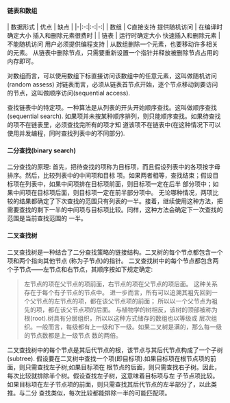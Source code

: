 #### 链表和数组
| 数据形式 | 优点 | 缺点 |
|-|:-:|:-:|-:|
| 数组 | C直接支持 提供随机访问 | 在编译时确定大小 插入和删除元素很费时 |
| 链表 | 运行时确定大小 快速插入和删除元素 | 不能随机访问 用户必须提供编程支持 |
从数组删除一个元素，也要移动许多相关的元素。
从链表中删除节点，只需要重新设置一个指针并释放被删除节点占用的内存即可。

对数组而言，可以使用数组下标直接访问该数组中的任意元素，这叫做随机访问(random assess)
对链表而言，必须从链表首节点开始，逐个节点移动到要访问的节点，这叫做顺序访问(sequential
access).

查找链表中的特定项。一种算法是从列表的开头开始顺序查找。这叫做顺序查找(sequential search).
如果项并未按某种顺序排列，则只能顺序查找。如果待查找的项不在链表里，必须查找完所有的项才知
道该项不在链表中(在这种情况下可以使用并发编程，同时查找列表中的不同部分).


#### 二分查找(binary search)
二分查找的原理:
首先，把待查找的项称为目标项，而且假设列表中的各项按字母排序。然后，比较列表中的中间项和目标
项。如果两者相等，查找结束；假设目标项在列表中，如果中间项排在目标项前面，则目标项一定在后半
部分项中；如果中间项在目标项后面，则目标项一定在前半部分项中。
无论哪种情况，两项比较的结果都确定了下次查找的范围只有列表的一半。接着，继续使用这种方法，把
需要查找的剩下一半的中间项与目标项比较。同样，这种方法会确定下一次查找的范围是当前查找范围的
一半。


#### 二叉查找树
二叉查找树是一种结合了二分查找策略的链接结构。二叉树的每个节点都包含一个项和两个指向其他节点
(称为子节点)的指针。
二叉查找树中的每个节点都包含两个子节点——左节点和右节点，其顺序按如下规定确定:
> 左节点的项在父节点的项前面，右节点的项在父节点的项后面。
这种关系存在于每个有子节点的节点中。
进一步而言，所有可以追溯其袓先回到一个父节点的左节点的项，都在该父节点项的前面；
所以以一个父节点为袓先的项，都在该父节点项的后面。
与植物学的树相反，该树的顶部被称为根(root).树具有分层组织，所以以这种方式储存的数组也以等级或
层次组织。一般而言，每级都有上一级和下一级。如果二叉树是满的，那么每一级的节点数都是上一级节点
数的两倍。

二叉查找树中的每个节点是其后代节点的根，该节点与其后代节点构成了一个子树(subtree).
假设要在二叉树中查找一个项(即目标项).如果目标项在根节点项的前面，则只需查找左子树;如果目标项在
根节点的后面，则只需查找右子树。因此，每次比较就排除半个树。假设查找左子树，这意味着目标项与左
子节点项比较。如果目标项在左子节点项的前面，则只需查找其后代节点的左半部分了，以此类推。与二分
查找类似，每次比较都能排除一半的可能匹配项。

